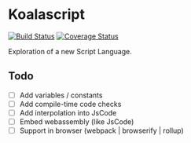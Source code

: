 # Koalascript

[![Build Status](https://travis-ci.org/frederickjeanguerin/koalascript.svg)](https://travis-ci.org/frederickjeanguerin/koalascript)
[![Coverage Status](https://coveralls.io/repos/github/frederickjeanguerin/koalascript/badge.svg?branch=master)](https://coveralls.io/github/frederickjeanguerin/koalascript?branch=master)

Exploration of a new Script Language.

## Todo

- [ ] Add variables / constants
- [ ] Add compile-time code checks
- [ ] Add interpolation into JsCode
- [ ] Embed webassembly (like JsCode)
- [ ] Support in browser (webpack | browserify | rollup)

